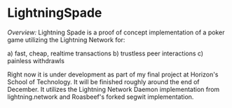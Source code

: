 # LightningSpade

*Overview:* Lightning Spade is a proof of concept implementation of a poker game utilizing the Lightning Network for:

a) fast, cheap, realtime transactions
b) trustless peer interactions
c) painless withdrawls

Right now it is under development as part of my final project at Horizon's School of Technology. It will be finished roughly around the end of December. It utilizes the Lightning Network Daemon implementation from lightning.network and Roasbeef's forked segwit implementation. 

